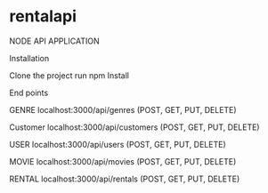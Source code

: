 # rentalapi


NODE API APPLICATION 


Installation 

Clone the project 
run npm Install 

End points

GENRE
localhost:3000/api/genres (POST, GET, PUT, DELETE)

Customer
localhost:3000/api/customers (POST, GET, PUT, DELETE)

USER
localhost:3000/api/users (POST, GET, PUT, DELETE)

MOVIE
localhost:3000/api/movies (POST, GET, PUT, DELETE)

RENTAL
localhost:3000/api/rentals (POST, GET, PUT, DELETE)

